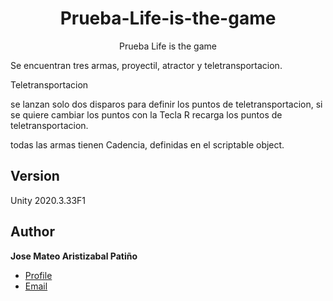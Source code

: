 
<h1 align="center">Prueba-Life-is-the-game</h1>

<p align="center">Prueba Life is the game <project-description></p>
  
  Se encuentran tres armas, proyectil, atractor y teletransportacion.
  
 <p align="left">Teletransportacion<project-description></p>
   
   se lanzan solo dos disparos para definir los puntos de teletransportacion, si se quiere cambiar los puntos con la Tecla R recarga los puntos de teletransportacion.
   
   todas las armas tienen Cadencia, definidas en el scriptable object.
  
  
  





## Version 
  Unity 2020.3.33F1
## Author

**Jose Mateo Aristizabal Patiño**

- [Profile](https://github.com/jost27 "Mateo Aristizabal")
- [Email](mailto:josespoon@gmail.com?subject=Hi "fisherTactile")
